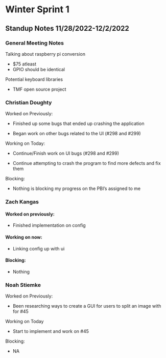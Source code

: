 # Winter Sprint 1
## Standup Notes 11/28/2022-12/2/2022
### General Meeting Notes
Talking about raspberry pi conversion
- $75 atleast
- GPIO should be identical

Potential keyboard libraries
- TMF open source project


### Christian Doughty

Worked on Previously:  

- Finished up some bugs that ended up crashing the application 

- Began work on other bugs related to the UI (#298 and #299) 

Working on Today: 

- Continue/Finish work on UI bugs (#298 and #299) 

- Continue attempting to crash the program to find more defects and fix them 

Blocking: 

- Nothing is blocking my progress on the PBI’s assigned to me


### Zach Kangas

#### Worked on previously:
- Finished implementation on config

#### Working on now:
- Linking config up with ui

#### Blocking:
- Nothing

### Noah Stiemke

Worked on Previously:

- Been researching ways to create a GUI for users to split an image with for #45

Working on Today
- Start to implement and work on #45

Blocking:

- NA